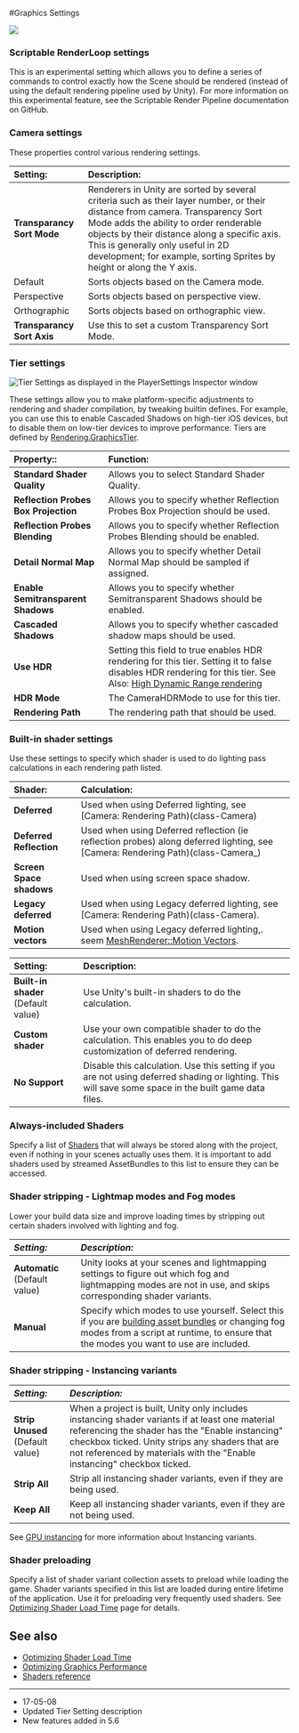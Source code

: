 #Graphics Settings

![](../uploads/Main/GraphicsSettings.png) 

### Scriptable RenderLoop settings

This is an experimental setting which allows you to define a series of commands to control exactly how the Scene should be rendered (instead of using the default rendering pipeline used by Unity). For more information on this experimental feature, see the Scriptable Render Pipeline documentation on GitHub.

### Camera settings

These properties control various rendering settings.

|**Setting:** |**Description:** |
|:---|:---|
|**Transparancy Sort Mode**| Renderers in Unity are sorted by several criteria such as their layer number, or their distance from camera. Transparency Sort Mode adds the ability to order renderable objects by their distance along a specific axis. This is generally only useful in 2D development; for example, sorting Sprites by height or along the Y axis.|
|Default| Sorts objects based on the Camera mode. |
|Perspective| Sorts objects based on perspective view.|
|Orthographic| Sorts objects based on orthographic view. |
|**Transparancy Sort Axis**| Use this to set a custom Transparency Sort Mode.|


### Tier settings


![Tier Settings as displayed in the PlayerSettings Inspector window](../uploads/Main/GraphicsSettings2.png)

These settings allow you to make platform-specific adjustments to rendering and shader compilation, by tweaking builtin defines. For example, you can use this to enable Cascaded Shadows on high-tier iOS devices, but to disable them on low-tier devices to improve performance. Tiers are defined by [Rendering.GraphicsTier](ScriptRef:Rendering.GraphicsTier.html).

|**Property::** |**Function:** |
|:---|:---|
|__Standard Shader Quality__|Allows you to select Standard Shader Quality.| 
|__Reflection Probes Box Projection__|Allows you to specify whether Reflection Probes Box Projection should be used.| 
|__Reflection Probes Blending__|Allows you to specify whether Reflection Probes Blending should be enabled.| 
|__Detail Normal Map__|Allows you to specify whether Detail Normal Map should be sampled if assigned.| 
|__Enable Semitransparent Shadows__|Allows you to specify whether Semitransparent Shadows should be enabled.| 
|__Cascaded Shadows__|Allows you to specify whether cascaded shadow maps should be used.|
|__Use HDR__|Setting this field to true enables HDR rendering for this tier. Setting it to false disables HDR rendering for this tier. See Also: [High Dynamic Range rendering](HDR)|
|__HDR Mode__|The CameraHDRMode to use for this tier.|
|__Rendering Path__|The rendering path that should be used.|

### Built-in shader settings


Use these settings to specify which shader is used to do lighting pass calculations in each rendering path listed.

|**Shader:** |**Calculation:** |
|:---|:---|
|__Deferred__|Used when using Deferred lighting, see [Camera: Rendering Path)(class-Camera) | 
|__Deferred Reflection__|Used when using Deferred reflection (ie reflection probes) along deferred lighting, see [Camera: Rendering Path)(class-Camera_) | 
|__Screen Space shadows__|Used when using screen space shadow.| 
|__Legacy deferred__|Used when using Legacy deferred lighting, see [Camera: Rendering Path)(class-Camera).| 
|__Motion vectors__|Used when using Legacy deferred lighting,. seem [MeshRenderer::Motion Vectors](class-MeshRenderer).| 

|**Setting:** |**Description:** |
|:---|:---|
|__Built-in shader__ (Default value)| Use Unity's built-in shaders to do the calculation. |
|__Custom shader__| Use your own compatible shader to do the calculation. This enables you to do deep customization of deferred rendering. |
|__No Support__| Disable this calculation. Use this setting if you are not using deferred shading or lighting. This will save some space in the built game data files. |

### Always-included Shaders

Specify a list of [Shaders](class-Shader) that will always be stored along with the project, even if nothing in your scenes actually uses them. It is important to add shaders used by streamed AssetBundles to this list to ensure they can be accessed.

### Shader stripping - Lightmap modes and Fog modes

Lower your build data size and improve loading times by stripping out certain shaders involved with lighting and fog.

|**_Setting:_** |**_Description:_** |
|:---|:---|
|__Automatic__ (Default value)| Unity looks at your scenes and lightmapping settings to figure out which fog and lightmapping modes are not in use, and skips corresponding shader variants. |
|__Manual__| Specify which modes to use yourself. Select this if you are [building asset bundles](AssetBundles-Building) or changing fog modes from a script at runtime, to ensure that the modes you want to use are included. |

### Shader stripping - Instancing variants

|**_Setting:_** |**_Description:_** |
|:---|:---|
|__Strip Unused__ (Default value)| When a project is built, Unity only includes instancing shader variants if at least one material referencing the shader has the "Enable instancing" checkbox ticked. Unity strips any shaders that are not referenced by materials with the "Enable instancing" checkbox ticked.  |
|__Strip All__| Strip all instancing shader variants, even if they are being used.|
|__Keep All__| Keep all instancing shader variants, even if they are not being used.|

See [GPU instancing](GPUInstancing) for more information about Instancing variants.

### Shader preloading

Specify a list of shader variant collection assets to preload while loading the game. Shader variants specified in this list are loaded during entire lifetime of the application. Use it for preloading very frequently used shaders. See [Optimizing Shader Load Time](OptimizingShaderLoadTime) page for details.


## See also

* [Optimizing Shader Load Time](OptimizingShaderLoadTime)
* [Optimizing Graphics Performance](OptimizingGraphicsPerformance)
* [Shaders reference](SL-Shader)

----

* <span class="page-edit">17-05-08 <!-- include IncludeTextAmendPageSomeEdit --></span>
* <span class="page-history">Updated Tier Setting description</span><br/>
* <span class="page-history">New features added in 5.6</span><br/>

